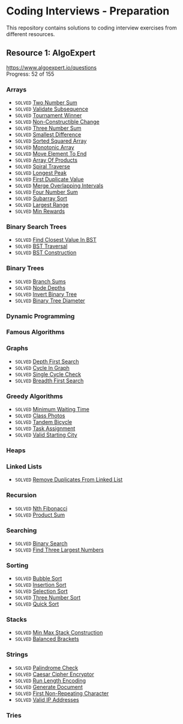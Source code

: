 # Coding Interviews - Preparation
This repository contains solutions to coding interview exercises from different resources.

## Resource 1: AlgoExpert
https://www.algoexpert.io/questions</br>
Progress: 52 of 155

### Arrays
* `SOLVED` [Two Number Sum](../master/app/src/test/java/com/artishevskym/codinginterviews/solutions/algoexpert/arrays/TwoNumberSum.kt)
* `SOLVED` [Validate Subsequence](../master/app/src/test/java/com/artishevskym/codinginterviews/solutions/algoexpert/arrays/ValidateSubsequence.kt)
* `SOLVED` [Tournament Winner](../master/app/src/test/java/com/artishevskym/codinginterviews/solutions/algoexpert/arrays/TournamentWinner.kt)
* `SOLVED` [Non-Constructible Change](../master/app/src/test/java/com/artishevskym/codinginterviews/solutions/algoexpert/arrays/NonConstructibleChange.kt)
* `SOLVED` [Three Number Sum](../master/app/src/test/java/com/artishevskym/codinginterviews/solutions/algoexpert/arrays/ThreeNumberSum.kt)
* `SOLVED` [Smallest Difference](../master/app/src/test/java/com/artishevskym/codinginterviews/solutions/algoexpert/arrays/SmallestDifference.kt)
* `SOLVED` [Sorted Squared Array](../master/app/src/test/java/com/artishevskym/codinginterviews/solutions/algoexpert/arrays/SortedSquaredArray.kt)
* `SOLVED` [Monotonic Array](../master/app/src/test/java/com/artishevskym/codinginterviews/solutions/algoexpert/arrays/MonotonicArray.kt)
* `SOLVED` [Move Element To End](../master/app/src/test/java/com/artishevskym/codinginterviews/solutions/algoexpert/arrays/MoveElementToEnd.kt)
* `SOLVED` [Array Of Products](../master/app/src/test/java/com/artishevskym/codinginterviews/solutions/algoexpert/arrays/ArrayOfProducts.kt)
* `SOLVED` [Spiral Traverse](../master/app/src/test/java/com/artishevskym/codinginterviews/solutions/algoexpert/arrays/SpiralTraverse.kt)
* `SOLVED` [Longest Peak](../master/app/src/test/java/com/artishevskym/codinginterviews/solutions/algoexpert/arrays/LongestPeak.kt)
* `SOLVED` [First Duplicate Value](../master/app/src/test/java/com/artishevskym/codinginterviews/solutions/algoexpert/arrays/FirstDuplicateValue.kt)
* `SOLVED` [Merge Overlapping Intervals](../master/app/src/test/java/com/artishevskym/codinginterviews/solutions/algoexpert/arrays/MergeOverlappingIntervals.kt)
* `SOLVED` [Four Number Sum](../master/app/src/test/java/com/artishevskym/codinginterviews/solutions/algoexpert/arrays/FourNumberSum.kt)
* `SOLVED` [Subarray Sort](../master/app/src/test/java/com/artishevskym/codinginterviews/solutions/algoexpert/arrays/SubarraySort.kt)
* `SOLVED` [Largest Range](../master/app/src/test/java/com/artishevskym/codinginterviews/solutions/algoexpert/arrays/LargestRange.kt)
* `SOLVED` [Min Rewards](../master/app/src/test/java/com/artishevskym/codinginterviews/solutions/algoexpert/arrays/MinRewards.kt)

### Binary Search Trees
* `SOLVED` [Find Closest Value In BST](../master/app/src/test/java/com/artishevskym/codinginterviews/solutions/algoexpert/bst/FindClosestValueInBST.kt)
* `SOLVED` [BST Traversal](https://github.com/artishevskym/coding-interviews/blob/master/app/src/test/java/com/artishevskym/codinginterviews/solutions/algoexpert/bst/BSTTraversal.kt)
* `SOLVED` [BST Construction](https://github.com/artishevskym/coding-interviews/blob/master/app/src/test/java/com/artishevskym/codinginterviews/solutions/algoexpert/bst/BSTConstruction.kt)

### Binary Trees
* `SOLVED` [Branch Sums](https://github.com/artishevskym/coding-interviews/blob/master/app/src/test/java/com/artishevskym/codinginterviews/solutions/algoexpert/binarytrees/BranchSums.kt)
* `SOLVED` [Node Depths](https://github.com/artishevskym/coding-interviews/blob/master/app/src/test/java/com/artishevskym/codinginterviews/solutions/algoexpert/binarytrees/NodeDepths.kt)
* `SOLVED` [Invert Binary Tree](https://github.com/artishevskym/coding-interviews/blob/master/app/src/test/java/com/artishevskym/codinginterviews/solutions/algoexpert/binarytrees/InvertBinaryTree.kt)
* `SOLVED` [Binary Tree Diameter](https://github.com/artishevskym/coding-interviews/blob/master/app/src/test/java/com/artishevskym/codinginterviews/solutions/algoexpert/binarytrees/BinaryTreeDiameter.kt)

### Dynamic Programming
### Famous Algorithms
### Graphs
* `SOLVED` [Depth First Search](https://github.com/artishevskym/coding-interviews/blob/master/app/src/test/java/com/artishevskym/codinginterviews/solutions/algoexpert/graphs/DepthFirstSearch.kt)
* `SOLVED` [Cycle In Graph](https://github.com/artishevskym/coding-interviews/blob/master/app/src/test/java/com/artishevskym/codinginterviews/solutions/algoexpert/graphs/CycleInGraph.kt)
* `SOLVED` [Single Cycle Check](https://github.com/artishevskym/coding-interviews/blob/master/app/src/test/java/com/artishevskym/codinginterviews/solutions/algoexpert/graphs/SingleCycleCheck.kt)
* `SOLVED` [Breadth First Search](https://github.com/artishevskym/coding-interviews/blob/master/app/src/test/java/com/artishevskym/codinginterviews/solutions/algoexpert/graphs/BreadthFirstSearch.kt)

### Greedy Algorithms
* `SOLVED` [Minimum Waiting Time](../master/app/src/test/java/com/artishevskym/codinginterviews/solutions/algoexpert/greedy/MinimumWaitingTime.kt)
* `SOLVED` [Class Photos](../master/app/src/test/java/com/artishevskym/codinginterviews/solutions/algoexpert/greedy/ClassPhotos.kt)
* `SOLVED` [Tandem Bicycle](../master/app/src/test/java/com/artishevskym/codinginterviews/solutions/algoexpert/greedy/TandemBicycle.kt)
* `SOLVED` [Task Assignment](https://github.com/artishevskym/coding-interviews/blob/master/app/src/test/java/com/artishevskym/codinginterviews/solutions/algoexpert/greedy/TaskAssignment.kt)
* `SOLVED` [Valid Starting City](https://github.com/artishevskym/coding-interviews/blob/master/app/src/test/java/com/artishevskym/codinginterviews/solutions/algoexpert/greedy/ValidStartingCity.kt)

### Heaps
### Linked Lists
* `SOLVED` [Remove Duplicates From Linked List](https://github.com/artishevskym/coding-interviews/blob/master/app/src/test/java/com/artishevskym/codinginterviews/solutions/algoexpert/linkedlists/RemoveDuplicatesFromLinkedList.kt)

### Recursion
* `SOLVED` [Nth Fibonacci](https://github.com/artishevskym/coding-interviews/blob/master/app/src/test/java/com/artishevskym/codinginterviews/solutions/algoexpert/recursion/NthFibonacci.kt)
* `SOLVED` [Product Sum](https://github.com/artishevskym/coding-interviews/blob/master/app/src/test/java/com/artishevskym/codinginterviews/solutions/algoexpert/recursion/ProductSum.kt)

### Searching
* `SOLVED` [Binary Search](https://github.com/artishevskym/coding-interviews/blob/master/app/src/test/java/com/artishevskym/codinginterviews/solutions/algoexpert/searching/BinarySearch.kt)
* `SOLVED` [Find Three Largest Numbers](https://github.com/artishevskym/coding-interviews/blob/master/app/src/test/java/com/artishevskym/codinginterviews/solutions/algoexpert/searching/FindThreeLargestNumbers.kt)

### Sorting
* `SOLVED` [Bubble Sort](../master/app/src/test/java/com/artishevskym/codinginterviews/solutions/algoexpert/sorting/BubbleSort.kt)
* `SOLVED` [Insertion Sort](../master/app/src/test/java/com/artishevskym/codinginterviews/solutions/algoexpert/sorting/InsertionSort.kt)
* `SOLVED` [Selection Sort](../master/app/src/test/java/com/artishevskym/codinginterviews/solutions/algoexpert/sorting/SelectionSort.kt)
* `SOLVED` [Three Number Sort](../master/app/src/test/java/com/artishevskym/codinginterviews/solutions/algoexpert/sorting/ThreeNumberSort.kt)
* `SOLVED` [Quick Sort](../master/app/src/test/java/com/artishevskym/codinginterviews/solutions/algoexpert/sorting/QuickSort.kt)

### Stacks
* `SOLVED` [Min Max Stack Construction](https://github.com/artishevskym/coding-interviews/blob/master/app/src/test/java/com/artishevskym/codinginterviews/solutions/algoexpert/stacks/MinMaxStackConstruction.kt)
* `SOLVED` [Balanced Brackets](https://github.com/artishevskym/coding-interviews/blob/master/app/src/test/java/com/artishevskym/codinginterviews/solutions/algoexpert/stacks/BalancedBrackets.kt)

### Strings
* `SOLVED` [Palindrome Check](../master/app/src/test/java/com/artishevskym/codinginterviews/solutions/algoexpert/strings/PalindromeCheck.kt)
* `SOLVED` [Caesar Cipher Encryptor](../master/app/src/test/java/com/artishevskym/codinginterviews/solutions/algoexpert/strings/CaesarCipherEncryptor.kt)
* `SOLVED` [Run Length Encoding](../master/app/src/test/java/com/artishevskym/codinginterviews/solutions/algoexpert/strings/RunLengthEncoding.kt)
* `SOLVED` [Generate Document](../master/app/src/test/java/com/artishevskym/codinginterviews/solutions/algoexpert/strings/GenerateDocument.kt)
* `SOLVED` [First Non-Repeating Character](../master/app/src/test/java/com/artishevskym/codinginterviews/solutions/algoexpert/strings/FirstNonRepeatingCharacter.kt)
* `SOLVED` [Valid IP Addresses](../master/app/src/test/java/com/artishevskym/codinginterviews/solutions/algoexpert/strings/ValidIpAddresses.kt)
### Tries
